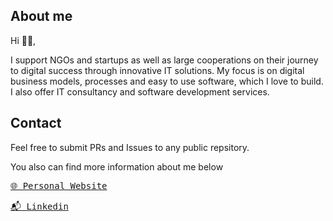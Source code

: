 ## About me
Hi 🖐🏽,

I support NGOs and startups as well as large cooperations on their journey to digital success through innovative IT solutions. My focus is on digital business models, processes and easy to use software, which I love to build. I also offer IT consultancy and software development services.

## Contact

Feel free to submit PRs and Issues to any public repsitory.

You also can find more information about me below

<pre><a href="https://tomaskostadinov.com">🌐 Personal Website</a></pre>
<pre><a href="https://www.linkedin.com/in/tomas-kostadinov/">📬 Linkedin</a></pre>
